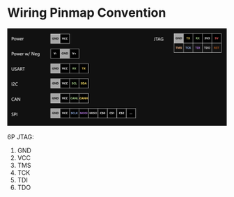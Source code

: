 # Wiring Pinmap Convention

![](<../.gitbook/assets/image (1) (1) (1) (1) (1) (1) (1) (1) (1) (1) (1) (1) (1) (1) (1) (1) (1) (1) (1) (1) (1) (1) (1) (1) (1) (1) (1) (1) (1).png>)



6P JTAG:

1. GND
2. VCC
3. TMS
4. TCK
5. TDI
6. TDO

